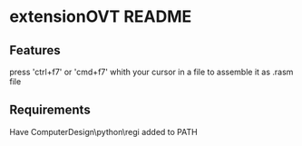 # extensionOVT README

## Features

press 'ctrl+f7' or 'cmd+f7' whith your cursor in a file to assemble it as .rasm file

## Requirements

Have ComputerDesign\python\regi added to PATH